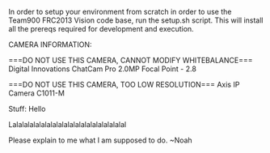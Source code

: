 In order to setup your environment from scratch in order to use the Team900 FRC2013 Vision code base, run the setup.sh script. This will install all the prereqs required for development and execution.


CAMERA INFORMATION:

===DO NOT USE THIS CAMERA, CANNOT MODIFY WHITEBALANCE===
Digital Innovations ChatCam Pro 2.0MP 
Focal Point - 2.8

===DO NOT USE THIS CAMERA, TOO LOW RESOLUTION===
Axis IP Camera C1011-M


Stuff: Hello
 
Lalalalalalalalalalalalalalalalalalalalal

Please explain to me what I am supposed to do. ~Noah
